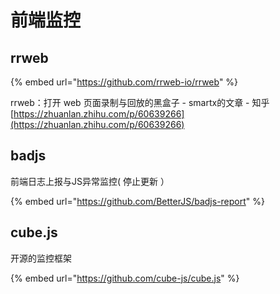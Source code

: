 # 前端监控

## rrweb

{% embed url="https://github.com/rrweb-io/rrweb" %}

rrweb：打开 web 页面录制与回放的黑盒子 - smartx的文章 - 知乎 [https://zhuanlan.zhihu.com/p/60639266](https://zhuanlan.zhihu.com/p/60639266)

## badjs

前端日志上报与JS异常监控\( 停止更新 ）

{% embed url="https://github.com/BetterJS/badjs-report" %}

## cube.js

开源的监控框架

{% embed url="https://github.com/cube-js/cube.js" %}



